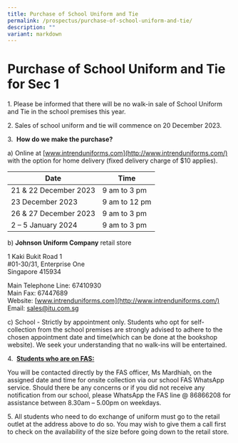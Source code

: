 ```yaml
---
title: Purchase of School Uniform and Tie
permalink: /prospectus/purchase-of-school-uniform-and-tie/
description: ""
variant: markdown
---
```

Purchase of School Uniform and Tie for Sec 1
==================================

1\. Please be informed that there will be no walk-in sale of School Uniform and Tie in the school premises this year.

2\. Sales of school uniform and tie will commence on 20 December 2023.

3\. &nbsp;<b>How do we make the purchase?</b>

a)&nbsp;Online at&nbsp;[www.intrenduniforms.com](http://www.intrenduniforms.com/)&nbsp; with the option for home delivery (fixed delivery charge of $10 applies). <br>

| Date | Time |
| -------- | -------- |
| 21 &amp; 22 December 2023   | 9 am to 3 pm     |
| 23 December 2023   | 9 am to 12 pm   |
| 26 &amp; 27 December 2023   | 9 am to 3 pm     |
| 2 – 5 January 2024 | 9 am to 3 pm     |


b)&nbsp;<b>Johnson Uniform Company</b>&nbsp;retail store

 1 Kaki Bukit Road 1 <br>
 #01-30/31, Enterprise One <br>
 Singapore 415934
 
Main Telephone Line: 67410930 <br>
Main Fax: 67447689 <br>
Website:&nbsp;[www.intrenduniforms.com](http://www.intrenduniforms.com/) <br>
 Email:&nbsp;sales@itu.com.sg

c) School - Strictly by appointment only. Students who opt for self-collection from the school premises are strongly advised to adhere to the chosen appointment date and time(which can be done at the bookshop website). We seek your understanding that no walk-ins will be entertained.

4\.&nbsp;&nbsp;<u><b>Students who are on FAS:</b></u>  

You will be contacted directly by the FAS officer, Ms Mardhiah, on the assigned date and time for onsite collection via our school FAS WhatsApp service.  Should there be any concerns or if you did not receive any notification from our school, please WhatsApp the FAS line @ 86866208 for assistance between 8.30am – 5.00pm on weekdays. 

5\. All students who need to do exchange of uniform must go to the retail outlet at the address above to do so. You may wish to give them a call first to check on the availability of the size before going down to the retail store.